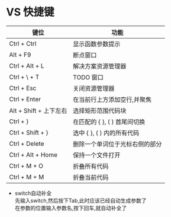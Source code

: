# VS 快捷键
| 键位 | 功能 |
| - | - |
| Ctrl + Ctrl | 显示函数参数提示 |
| Alt + F9 | 断点窗口 |
| Ctrl + Alt + L | 解决方案资源管理器 |
| Ctrl + \ + T | TODO 窗口 |
| Ctrl + Esc | 关闭资源管理器 |
| Ctrl + Enter | 在当前行上方添加空行,并聚焦 |
| Alt + Shift + 上下左右 | 选择矩形范围代码块 |
| Ctrl + } | 在匹配的 \{ }, ( ) 首尾间切换 |
| Ctrl + Shift + } | 选中 \{ }, ( ) 内的所有代码 |
| Ctrl + Delete | 删除一个单词位于光标右侧的部分 |
| Ctrl + Alt + Home | 保持一个文件打开 |
| Ctrl + M + O | 折叠所有代码 |
| Ctrl + M + M | 折叠当前代码 |


+ switch自动补全  
先输入switch,然后按下Tab,此时应该已经自动生成参数了  
在参数的位置输入参数名,按下回车,就自动补全了  
